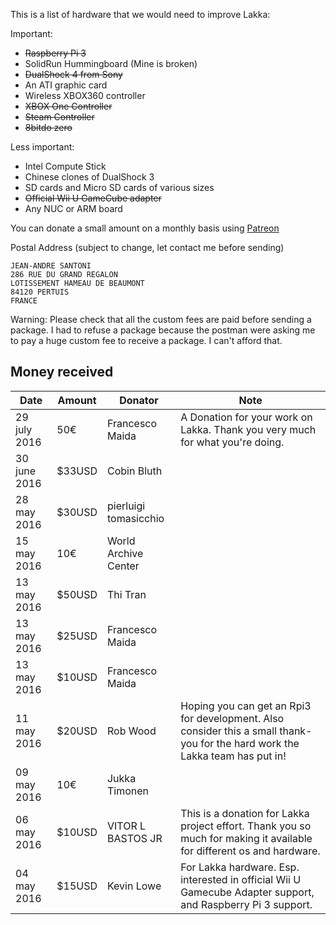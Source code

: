 This is a list of hardware that we would need to improve Lakka:

Important:

 * <strike>Raspberry Pi 3</strike>
 * SolidRun Hummingboard (Mine is broken)
 * <strike>DualShock 4 from Sony</strike>
 * An ATI graphic card
 * Wireless XBOX360 controller
 * <strike>XBOX One Controller</strike>
 * <strike>Steam Controller</strike>
 * <strike>8bitdo zero</strike>

Less important:

 * Intel Compute Stick
 * Chinese clones of DualShock 3
 * SD cards and Micro SD cards of various sizes
 * <strike>Official Wii U GameCube adapter</strike>
 * Any NUC or ARM board

You can donate a small amount on a monthly basis using [Patreon](http://patreon.com/libretro)

Postal Address (subject to change, let contact me before sending)

    JEAN-ANDRE SANTONI
    286 RUE DU GRAND REGALON
    LOTISSEMENT HAMEAU DE BEAUMONT
    84120 PERTUIS
    FRANCE

Warning: Please check that all the custom fees are paid before sending a package. I had to refuse a package because the postman were asking me to pay a huge custom fee to receive a package. I can't afford that.

## Money received

| Date         | Amount   | Donator        | Note                                                    |
|--------------|----------|----------------|---------------------------------------------------------|
| 29 july 2016 | 50€      | Francesco Maida  | A Donation for your work on Lakka. Thank you very much for what you're doing. |
| 30 june 2016 | $33USD   | Cobin Bluth  |   |
| 28 may 2016  | $30USD   | pierluigi tomasicchio  |   |
| 15 may 2016  | 10€      | World Archive Center  |   |
| 13 may 2016  | $50USD   | Thi Tran  |   |
| 13 may 2016  | $25USD   | Francesco Maida  |   |
| 13 may 2016  | $10USD   | Francesco Maida  |   |
| 11 may 2016  | $20USD   | Rob Wood       | Hoping you can get an Rpi3 for development. Also consider this a small thank-you for the hard work the Lakka team has put in!  |
| 09 may 2016  | 10€      | Jukka Timonen  |                                                         |
| 06 may 2016  | $10USD   | VITOR L BASTOS JR | This is a donation for Lakka project effort. Thank you so much for making it available for different os and hardware. |
| 04 may 2016  | $15USD   | Kevin Lowe     | For Lakka hardware. Esp. interested in official Wii U Gamecube Adapter support, and Raspberry Pi 3 support. |
